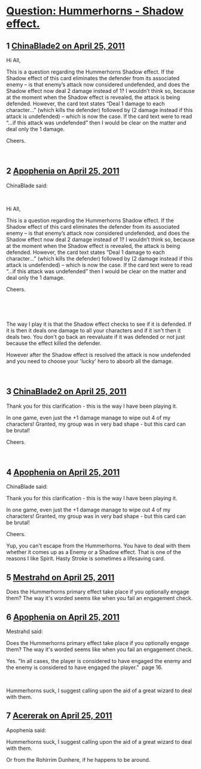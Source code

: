 # [Question: Hummerhorns - Shadow effect.](https://community.fantasyflightgames.com/topic/45779-question-hummerhorns-shadow-effect/)

## 1 [ChinaBlade2 on April 25, 2011](https://community.fantasyflightgames.com/topic/45779-question-hummerhorns-shadow-effect/?do=findComment&comment=458972)

Hi All,

This is a question regarding the Hummerhorns Shadow effect.
If the Shadow effect of this card eliminates the defender from its associated enemy – is that enemy’s attack now considered undefended, and does the Shadow effect now deal 2 damage instead of 1? I wouldn’t think so, because at the moment when the Shadow effect is revealed, the attack is being defended.
However, the card text states “Deal 1 damage to each character…” (which kills the defender) followed by (2 damage instead if this attack is undefended) – which is now the case.
If the card text were to read “…if this attack was undefended” then I would be clear on the matter and deal only the 1 damage.
 

Cheers.

 

## 2 [Apophenia on April 25, 2011](https://community.fantasyflightgames.com/topic/45779-question-hummerhorns-shadow-effect/?do=findComment&comment=458980)

ChinaBlade said:

 

Hi All,

This is a question regarding the Hummerhorns Shadow effect.
If the Shadow effect of this card eliminates the defender from its associated enemy – is that enemy’s attack now considered undefended, and does the Shadow effect now deal 2 damage instead of 1? I wouldn’t think so, because at the moment when the Shadow effect is revealed, the attack is being defended.
However, the card text states “Deal 1 damage to each character…” (which kills the defender) followed by (2 damage instead if this attack is undefended) – which is now the case.
If the card text were to read “…if this attack was undefended” then I would be clear on the matter and deal only the 1 damage.
 

Cheers.

 

 

The way I play it is that the Shadow effect checks to see if it is defended. If it is then it deals one damage to all your characters and if it isn't then it deals two. You don't go back an reevaluate if it was defended or not just because the effect killed the defender.

However after the Shadow effect is resolved the attack is now undefended and you need to choose your 'lucky' hero to absorb all the damage. 

 

## 3 [ChinaBlade2 on April 25, 2011](https://community.fantasyflightgames.com/topic/45779-question-hummerhorns-shadow-effect/?do=findComment&comment=458984)

Thank you for this clarification - this is the way I have been playing it.

In one game, even just the +1 damage manage to wipe out 4 of my characters! Granted, my group was in very bad shape - but this card can be brutal!

Cheers.

 

## 4 [Apophenia on April 25, 2011](https://community.fantasyflightgames.com/topic/45779-question-hummerhorns-shadow-effect/?do=findComment&comment=458986)

ChinaBlade said:

Thank you for this clarification - this is the way I have been playing it.

In one game, even just the +1 damage manage to wipe out 4 of my characters! Granted, my group was in very bad shape - but this card can be brutal!

Cheers.



Yup, you can't escape from the Hummerhorns. You have to deal with them whether it comes up as a Enemy or a Shadow effect. That is one of the reasons I like Spirit. Hasty Stroke is sometimes a lifesaving card. 

## 5 [Mestrahd on April 25, 2011](https://community.fantasyflightgames.com/topic/45779-question-hummerhorns-shadow-effect/?do=findComment&comment=459006)

Does the Hummerhorns primary effect take place if you optionally engage them? The way it's worded seems like when you fail an engagement check.

## 6 [Apophenia on April 25, 2011](https://community.fantasyflightgames.com/topic/45779-question-hummerhorns-shadow-effect/?do=findComment&comment=459008)

Mestrahd said:

Does the Hummerhorns primary effect take place if you optionally engage them? The way it's worded seems like when you fail an engagement check.



Yes. "In all cases, the player is considered to have engaged the enemy and the enemy is considered to have engaged the player."  page 16.

 

Hummerhorns suck, I suggest calling upon the aid of a great wizard to deal with them.

## 7 [Acererak on April 25, 2011](https://community.fantasyflightgames.com/topic/45779-question-hummerhorns-shadow-effect/?do=findComment&comment=459016)

Apophenia said:

Hummerhorns suck, I suggest calling upon the aid of a great wizard to deal with them.



Or from the Rohirrim Dunhere, if he happens to be around.

